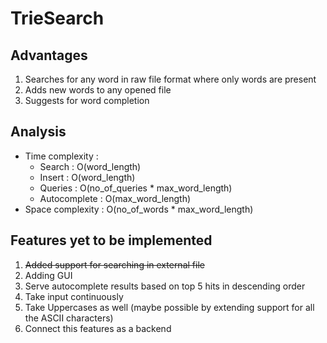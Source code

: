 # TrieSearch
## Advantages
1. Searches for any word in raw file format where only words are present
2. Adds new words to any opened file
3. Suggests for word completion
## Analysis
- Time complexity : 
  - Search : O(word_length)
  - Insert : O(word_length)
  - Queries : O(no_of_queries * max_word_length)
  - Autocomplete : O(max_word_length)
- Space complexity : O(no_of_words * max_word_length)
## Features yet to be implemented
1. ~~Added support for searching in external file~~
2. Adding GUI
3. Serve autocomplete results based on top 5 hits in descending order
4. Take input continuously 
5. Take Uppercases as well (maybe possible by extending support for all the ASCII characters)
6. Connect this features as a backend
